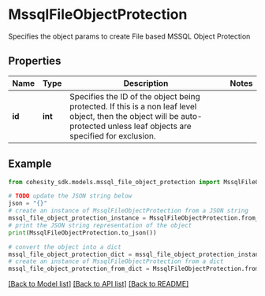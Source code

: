# MssqlFileObjectProtection

Specifies the object params to create File based MSSQL Object Protection

## Properties

Name | Type | Description | Notes
------------ | ------------- | ------------- | -------------
**id** | **int** | Specifies the ID of the object being protected. If this is a non leaf level object, then the object will be auto-protected unless leaf objects are specified for exclusion. | 

## Example

```python
from cohesity_sdk.models.mssql_file_object_protection import MssqlFileObjectProtection

# TODO update the JSON string below
json = "{}"
# create an instance of MssqlFileObjectProtection from a JSON string
mssql_file_object_protection_instance = MssqlFileObjectProtection.from_json(json)
# print the JSON string representation of the object
print(MssqlFileObjectProtection.to_json())

# convert the object into a dict
mssql_file_object_protection_dict = mssql_file_object_protection_instance.to_dict()
# create an instance of MssqlFileObjectProtection from a dict
mssql_file_object_protection_from_dict = MssqlFileObjectProtection.from_dict(mssql_file_object_protection_dict)
```
[[Back to Model list]](../README.md#documentation-for-models) [[Back to API list]](../README.md#documentation-for-api-endpoints) [[Back to README]](../README.md)


